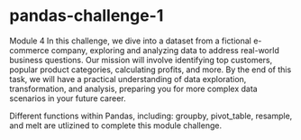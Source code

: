 # pandas-challenge-1
Module 4
In this challenge, we dive into a dataset from a fictional e-commerce company, exploring and analyzing data to address real-world business questions. Our mission will involve identifying top customers, popular product categories, calculating profits, and more. By the end of this task, we will have a practical understanding of data exploration, transformation, and analysis, preparing you for more complex data scenarios in your future career.

Different functions within Pandas, including: groupby, pivot_table, resample, and melt are utlizined to complete this module challenge.

